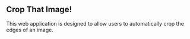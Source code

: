 ## Crop That Image!
This web application is designed to allow users to automatically crop the edges of an image.